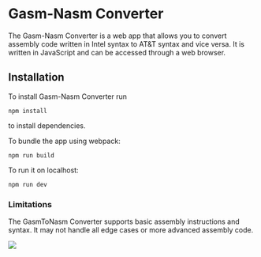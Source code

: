 # Gasm-Nasm Converter

The Gasm-Nasm Converter is a web app that allows you to convert assembly code written in Intel syntax to AT&T syntax and vice versa. It is written in JavaScript and can be accessed through a web browser.

## Installation
To install Gasm-Nasm Converter run

``` 
npm install
```

to install dependencies.



To bundle the app using webpack:

``` 
npm run build
```



To run it on localhost:

``` 
npm run dev
```



### Limitations

The GasmToNasm Converter supports basic assembly instructions and syntax. It may not handle all edge cases or more advanced assembly code.

![](https://github.com/DawOp/Gas-Nasm-Converter/gas-nasm.png)